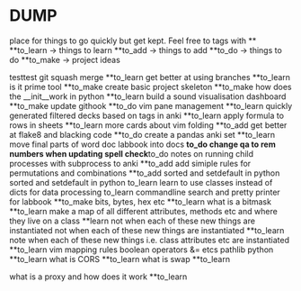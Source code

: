 # DUMP
place for things to go quickly but get kept. 
Feel free to tags with **
**to_learn -> things to learn
**to_add -> things to add
**to_do -> things to do
**to_make -> project ideas

testtest
git squash merge **to_learn
get better at using branches **to_learn
is it prime tool **to_make
create basic project skeleton **to_make
how does the __init__work in python **to_learn
build a sound visualisation dashboard **to_make
update githook **to_do
vim pane management **to_learn
quickly generated filtered decks based on tags in anki **to_learn
apply formula to rows in sheets **to_learn
more cards about vim folding **to_add
get better at flake8 and blacking code **to_do
create a pandas anki set **to_learn
move final parts of word doc labbook into docs **to_do
change qa to rem numbers when updating spell check**to_do
notes on running child processes with subprocess to anki **to_add
add simiple rules for permutations and combinations **to_add
sorted and setdefault in python
sorted and setdefault in python to_learn
learn to use classes instead of dicts for data processing to_learn
commandline search and pretty printer for labbook **to_make
bits, bytes, hex etc **to_learn
what is a bitmask **to_learn
make a map of all different attributes, methods etc and where they live on a class **learn
not when each of these new things are instantiated
not when each of these new things are instantiated **to_learn
note when each of these new things i.e. class attributes etc  are instantiated **to_learn
vim mapping rules
boolean operators &= etcs
pathlib python **to_learn
what is CORS **to_learn
what is swap **to_learn

what is a proxy and how does it work **to_learn

